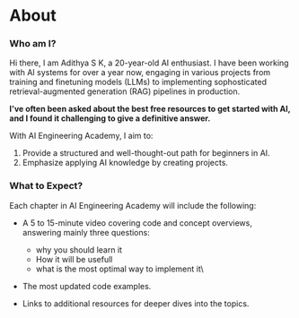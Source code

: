 # About

### Who am I?

Hi there, I am Adithya S K, a 20-year-old AI enthusiast. I have been working with AI systems for over a year now, engaging in various projects from training and finetuning models (LLMs) to implementing sophosticated retrieval-augmented generation (RAG) pipelines in production.&#x20;

**I've often been asked about the best free resources to get started with AI, and I found it challenging to give a definitive answer.**

With AI Engineering Academy, I aim to:

1. Provide a structured and well-thought-out path for beginners in AI.
2. Emphasize applying AI knowledge by creating projects.

### What to Expect?

Each chapter in AI Engineering Academy will include the following:

* A 5 to 15-minute video covering code and concept overviews, answering mainly three questions:
  * why you should learn it
  * How it will be usefull
  * what is the most optimal way to implement it\

* The most updated code examples.
* Links to additional resources for deeper dives into the topics.
